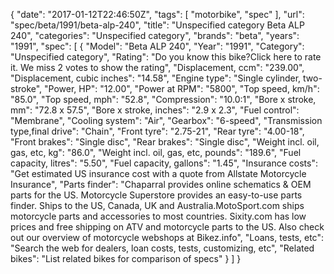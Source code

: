 {
    "date": "2017-01-12T22:46:50Z",
    "tags": [
        "motorbike",
        "spec"
    ],
    "url": "spec\/beta\/1991\/beta-alp-240",
    "title": "Unspecified category Beta ALP 240",
    "categories": "Unspecified category",
    "brands": "beta",
    "years": "1991",
    "spec": [
        {
            "Model": "Beta ALP 240",
            "Year": "1991",
            "Category": "Unspecified category",
            "Rating": "Do you know this bike?Click here to rate it. We miss 2 votes to show the rating",
            "Displacement, ccm": "239.00",
            "Displacement, cubic inches": "14.58",
            "Engine type": "Single cylinder, two-stroke",
            "Power, HP": "12.00",
            "Power at RPM": "5800",
            "Top speed, km\/h": "85.0",
            "Top speed, mph": "52.8",
            "Compression": "10.0:1",
            "Bore x stroke, mm": "72.8 x 57.5",
            "Bore x stroke, inches": "2.9 x 2.3",
            "Fuel control": "Membrane",
            "Cooling system": "Air",
            "Gearbox": "6-speed",
            "Transmission type,final drive": "Chain",
            "Front tyre": "2.75-21",
            "Rear tyre": "4.00-18",
            "Front brakes": "Single disc",
            "Rear brakes": "Single disc",
            "Weight incl. oil, gas, etc, kg": "86.0",
            "Weight incl. oil, gas, etc, pounds": "189.6",
            "Fuel capacity, litres": "5.50",
            "Fuel capacity, gallons": "1.45",
            "Insurance costs": "Get estimated US insurance cost with a quote from Allstate Motorcycle Insurance",
            "Parts finder": "Chaparral provides online schematics & OEM parts for the US.   Motorcycle Superstore provides an easy-to-use parts finder. Ships to the US, Canada, UK and Australia.MotoSport.com ships motorcycle parts and accessories to most countries.    Sixity.com has low prices and free shipping on ATV and motorcycle parts to the US. Also check out our overview of motorcycle webshops at Bikez.info",
            "Loans, tests, etc": "Search the web for dealers, loan costs, tests, customizing, etc",
            "Related bikes": "List related bikes for comparison of specs"
        }
    ]
}